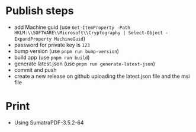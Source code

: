 # Publish steps

- add Machine guid (use `Get-ItemProperty -Path HKLM:\\SOFTWARE\\Microsoft\\Cryptography | Select-Object -ExpandProperty MachineGuid`)
- password for private key is `123`
- bump version (use `pnpm run bump-version`)
- build app (use `pnpm run build`)
- generate latest.json (use `pnpm run generate-latest-json`)
- commit and push
- create a new release on github uploading the latest.json file and the msi file

# Print

- Using SumatraPDF-3.5.2-64
